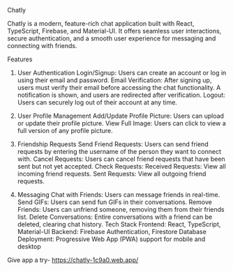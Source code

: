 Chatly

Chatly is a modern, feature-rich chat application built with React, TypeScript, Firebase, and Material-UI. It offers seamless user interactions, secure authentication, and a smooth user experience for messaging and connecting with friends.

Features
1. User Authentication
Login/Signup: Users can create an account or log in using their email and password.
Email Verification: After signing up, users must verify their email before accessing the chat functionality. A notification is shown, and users are redirected after verification.
Logout: Users can securely log out of their account at any time.

3. User Profile Management
Add/Update Profile Picture: Users can upload or update their profile picture.
View Full Image: Users can click to view a full version of any profile picture.

5. Friendship Requests
Send Friend Requests: Users can send friend requests by entering the username of the person they want to connect with.
Cancel Requests: Users can cancel friend requests that have been sent but not yet accepted.
Check Requests:
Received Requests: View all incoming friend requests.
Sent Requests: View all outgoing friend requests.

7. Messaging
Chat with Friends: Users can message friends in real-time.
Send GIFs: Users can send fun GIFs in their conversations.
Remove Friends: Users can unfriend someone, removing them from their friends list.
Delete Conversations: Entire conversations with a friend can be deleted, clearing chat history.
Tech Stack
Frontend: React, TypeScript, Material-UI
Backend: Firebase Authentication, Firestore Database
Deployment: Progressive Web App (PWA) support for mobile and desktop

Give app a try- https://chatly-1c9a0.web.app/
